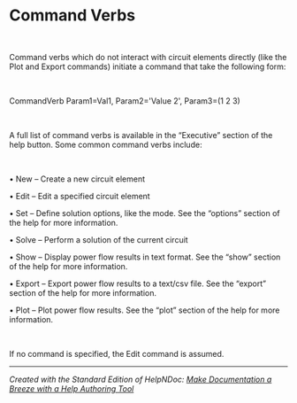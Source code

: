 # Command Verbs

&nbsp;

Command verbs which do not interact with circuit elements directly (like the Plot and Export commands) initiate a command that take the following form:

&nbsp;

CommandVerb Param1=Val1, Param2='Value 2', Param3=(1 2 3)

&nbsp;

A full list of command verbs is available in the “Executive” section of the help button. Some common command verbs include:

&nbsp;

• New – Create a new circuit element

• Edit – Edit a specified circuit element

• Set – Define solution options, like the mode. See the “options” section of the help for more information.

• Solve – Perform a solution of the current circuit

• Show – Display power flow results in text format. See the “show” section of the help for more information.

• Export – Export power flow results to a text/csv file. See the “export” section of the help for more information.

• Plot – Plot power flow results. See the “plot” section of the help for more information.

&nbsp;

If no command is specified, the Edit command is assumed.

***
_Created with the Standard Edition of HelpNDoc: [Make Documentation a Breeze with a Help Authoring Tool](<https://www.helpndoc.com/news-and-articles/2022-09-27-why-use-a-help-authoring-tool-instead-of-microsoft-word-to-produce-high-quality-documentation/>)_
